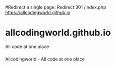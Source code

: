 #Redirect a single page:
Redirect 301 /index.php https://allcodingworld.github.io
# allcodingworld.github.io
All code at one place
###
Allcodingworld - All code at one place
###
